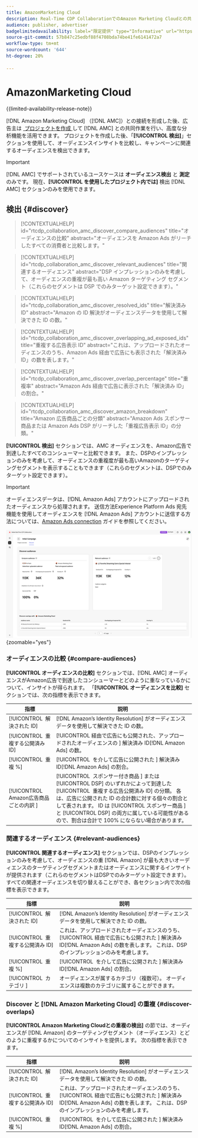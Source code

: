 ```yaml
---
title: AmazonMarketing Cloud
description: Real-Time CDP CollaborationでのAmazon Marketing Cloudとの共同作業について説明します。
audience: publisher, advertiser
badgelimitedavailability: label="限定提供" type="Informative" url="https://helpx.adobe.com/jp/legal/product-descriptions/real-time-customer-data-platform-collaboration.html newtab=true"
source-git-commit: 57b847c25edbf88f4708bda74be41fe6141472a7
workflow-type: tm+mt
source-wordcount: '644'
ht-degree: 20%

---
```


# AmazonMarketing Cloud

{{limited-availability-release-note}}

[!DNL Amazon Marketing Cloud] （[!DNL AMC]）との接続を形成した後、広告主は [&#x200B; プロジェクトを作成 &#x200B;](../manage-projects.md#create-project) して [!DNL AMC] との共同作業を行い、高度な分析機能を活用できます。 プロジェクトを作成した後、「**[!UICONTROL 検出]**」セクションを使用して、オーディエンスインサイトを比較し、キャンペーンに関連するオーディエンスを検出できます。

>[!IMPORTANT]
>
>[!DNL AMC] でサポートされているユースケースは **オーディエンス検出** と **測定** のみです。 現在、**[!UICONTROL を使用したプロジェクト内では]** 検出 [!DNL AMC] セクションのみを使用できます。

## 検出 {#discover}

>[!CONTEXTUALHELP]
>id="rtcdp_collaboration_amc_discover_compare_audiences"
>title="オーディエンスの比較"
>abstract="オーディエンスを Amazon Ads がリーチしたすべての消費者と比較します。"

>[!CONTEXTUALHELP]
>id="rtcdp_collaboration_amc_discover_relevant_audiences"
>title="関連するオーディエンス"
>abstract="DSP インプレッションのみを考慮して、オーディエンスの重複が最も高い Amazon ターゲティング セグメント（これらのセグメントは DSP でのみターゲット設定できます）。"

>[!CONTEXTUALHELP]
>id="rtcdp_collaboration_amc_discover_resolved_ids"
>title="解決済み ID"
>abstract="Amazon の ID 解決がオーディエンスデータを使用して解決できた ID の数。"

>[!CONTEXTUALHELP]
>id="rtcdp_collaboration_amc_discover_overlapping_ad_exposed_ids"
>title="重複する広告表示 ID"
>abstract="これは、アップロードされたオーディエンスのうち、Amazon Ads 経由で広告にも表示された「解決済み ID」の数を表します。"

>[!CONTEXTUALHELP]
>id="rtcdp_collaboration_amc_discover_overlap_percentage"
>title="重複率"
>abstract="Amazon Ads 経由で広告に表示された「解決済み ID」の割合。"

>[!CONTEXTUALHELP]
>id="rtcdp_collaboration_amc_discover_amazon_breakdown"
>title="Amazon 広告商品ごとの分類"
>abstract="Amazon Ads スポンサー商品または Amazon Ads DSP がリーチした「重複広告表示 ID」の分類。"

**[!UICONTROL 検出]** セクションでは、AMC オーディエンスを、Amazon広告で到達したすべてのコンシューマーと比較できます。 また、DSPのインプレッションのみを考慮して、オーディエンスの重複度が最も高いAmazonのターゲティングセグメントを表示することもできます（これらのセグメントは、DSPでのみターゲット設定できます）。

>[!IMPORTANT]
>
>オーディエンスデータは、[!DNL Amazon Ads] アカウントにアップロードされたオーディエンスから処理されます。 送信方法Experience Platform Ads 宛先機能を使用してオーディエンスを [!DNL Amazon Ads] アカウントに送信する方法については、[Amazon Ads connection](https://experienceleague.adobe.com/ja/docs/experience-platform/destinations/catalog/advertising/amazon-ads) ガイドを参照してください。

![Amazon Marketing Cloudを使用したプロジェクトの Discover セクション。](/help/assets/collaborate/advertising-platforms/amc-discover.png){zoomable="yes"}

### オーディエンスの比較 {#compare-audiences}

**[!UICONTROL オーディエンスの比較]** セクションでは、[!DNL AMC] オーディエンスがAmazon広告で到達したコンシューマーとどのように重なっているかについて、インサイトが得られます。 「**[!UICONTROL オーディエンスを比較]** セクションでは、次の指標を表示できます。

| 指標 | 説明 |
|--------------------------------|---------------------------------------------------------------------------------------------------|
| [!UICONTROL &#x200B; 解決された ID] | [!DNL Amazon’s Identity Resolution] がオーディエンスデータを使用して解決できた ID の数。 |
| [!UICONTROL &#x200B; 重複する公開済み ID] | [!UICONTROL &#x200B; 経由で広告にも公開された、アップロードされたオーディエンスの &#x200B;] 解決済み ID[!DNL Amazon Ads] の数。 |
| [!UICONTROL &#x200B; 重複 %] | [!UICONTROL &#x200B; を介して広告に公開された &#x200B;] 解決済み ID[!DNL Amazon Ads] の割合。 |
| [!UICONTROL Amazon広告商品ごとの内訳 &#x200B;] | [!UICONTROL &#x200B; スポンサー付き商品 &#x200B;] または [!UICONTROL DSP] のいずれかによって到達した [!UICONTROL &#x200B; 重複する広告公開済み ID] の分類。 各は、広告に公開された ID の合計数に対する個々の割合として表されます。 ID は [!UICONTROL &#x200B; スポンサー商品 &#x200B;] と [!UICONTROL DSP] の両方に属している可能性があるので、割合は合計で 100% にならない場合があります。 |


### 関連するオーディエンス {#relevant-audiences}

**[!UICONTROL 関連するオーディエンス]** セクションでは、DSPのインプレッションのみを考慮して、オーディエンスの重 [!DNL Amazon] が最も大きいオーディエンスのターゲティングセグメントまたはオーディエンスに関するインサイトが提供されます（これらのセグメントはDSPでのみターゲット設定できます）。 すべての関連オーディエンスを切り替えることができ、各セクション内で次の指標を表示できます。

| 指標 | 説明 |
|--------------------------------|---------------------------------------------------------------------------------------------------|
| [!UICONTROL &#x200B; 解決された ID] | [!DNL Amazon’s Identity Resolution] がオーディエンスデータを使用して解決できた ID の数。 |
| [!UICONTROL &#x200B; 重複する公開済み ID] | これは、アップロードされたオーディエンスのうち、[!UICONTROL &#x200B; 経由で広告にも公開された &#x200B;] 解決済み ID[!DNL Amazon Ads] の数を表します。 これは、DSPのインプレッションのみを考慮します。 |
| [!UICONTROL &#x200B; 重複 %] | [!UICONTROL &#x200B; を介して広告に公開された &#x200B;] 解決済み ID[!DNL Amazon Ads] の割合。 |
| [!UICONTROL &#x200B; カテゴリ &#x200B;] | オーディエンスが属するカテゴリ（複数可）。 オーディエンスは複数のカテゴリに属することができます。 |

### Discover と [!DNL Amazon Marketing Cloud] の重複 {#discover-overlaps}

**[!UICONTROL Amazon Marketing Cloudとの重複の検出]** の節では、オーディエンスが [!DNL Amazon] のターゲティングセグメント（オーディエンス）とどのように重複するかについてのインサイトを提供します。 次の指標を表示できます。

| 指標 | 説明 |
|--------------------------------|---------------------------------------------------------------------------------------------------|
| [!UICONTROL &#x200B; 解決された ID] | [!DNL Amazon’s Identity Resolution] がオーディエンスデータを使用して解決できた ID の数。 |
| [!UICONTROL &#x200B; 重複する公開済み ID] | これは、アップロードされたオーディエンスのうち、[!UICONTROL &#x200B; 経由で広告にも公開された &#x200B;] 解決済み ID[!DNL Amazon Ads] の数を表します。 これは、DSPのインプレッションのみを考慮します。 |
| [!UICONTROL &#x200B; 重複 %] | [!UICONTROL &#x200B; を介して広告に公開された &#x200B;] 解決済み ID[!DNL Amazon Ads] の割合。 |